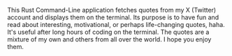 This Rust Command-Line application fetches quotes from my X (Twitter) account and displays them on the terminal. 
Its purpose is to have fun and read about interesting, motivational, or perhaps life-changing quotes, haha. It's useful after long hours of coding on the terminal. 
The quotes are a mixture of my own and others from all over the world. I hope you enjoy them.

